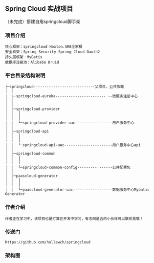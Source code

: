 ## Spring Cloud 实战项目
（未完成）搭建自用springcloud脚手架

### 项目介绍
    核心框架：springcloud Hoxton.SR8全家桶
    安全框架：Spring Security Spring Cloud Oauth2
    持久层框架：MyBatis
    数据库连接池：Alibaba Druid

### 平台目录结构说明
```
├─springcloud----------------------------父项目，公共依赖
│  │
│  ├─springcloud-eureka----------------------- --微服务注册中心
│  │
│  │
│  ├─springcloud-provider
│  │  │
│  │  │
│  │  └─springcloud-provider-uac-----------------用户服务中心
│  │
│  ├─springcloud-api
│  │  │
│  │  │
│  │  └─springcloud-api-uac----------------------用户服务中心api
│  │
│  ├─springcloud-common
│  │  │
│  │  │
│  │  └─springcloud-common-config--------- ------公共配置包
│  │
│  ├─paascloud-generator
│  │  │
│  │  │
│  │  └─paascloud-generator-uac------------------数据服务中心Mybatis Generator

```

### 作者介绍

```
作者正在学习中，该项目也是打算在开发中学习，有志同道合的小伙伴可以联系我哦！
```

### 传送门
    https://github.com/hollewch/springcloud
    
### 架构图
